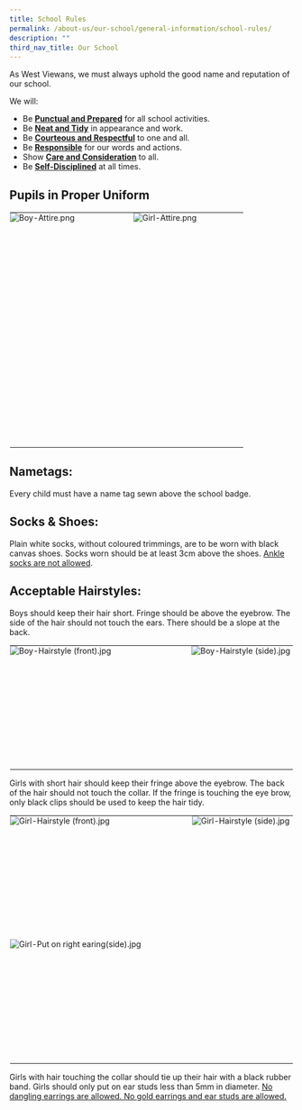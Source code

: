```yaml
---
title: School Rules
permalink: /about-us/our-school/general-information/school-rules/
description: ""
third_nav_title: Our School
---
```

As West Viewans, we must always uphold the good name and reputation of our school.

  

We will:

*   Be&nbsp;**<u>Punctual and Prepared</u>**&nbsp;for all school activities.
*   Be&nbsp;**<u>Neat and Tidy</u>**&nbsp;in appearance and work.
*   Be&nbsp;**<u>Courteous and Respectful</u>**&nbsp;to one and all.
*   Be&nbsp;**<u>Responsible</u>**&nbsp;for our words and actions.
*   Show&nbsp;**<u>Care and Consideration</u>**&nbsp;to all.
*   Be&nbsp;**<u>Self-Disciplined</u>**&nbsp;at all times.

Pupils in Proper Uniform
------------------------

<table style="margin: auto; outline: 0px; padding: 0px; border-collapse: collapse; clear: both; border: 1px solid transparent; table-layout: fixed;" class="ive_eobj_center ives_tab_kosong"><tbody style="margin: 0px; outline: 0px; padding: 0px;"><tr style="margin: 0px; outline: 0px; padding: 0px;"><td style="margin: 0px; outline: 0px; padding: 0px 15px 15px 0px; vertical-align: top;"><img style="margin: auto; outline: 0px; padding: 0px; border: none; max-width: 100%; clear: both; display: block; width: 204px; height: 401px;" class="ive_eobj_center" alt="Boy-Attire.png" src="![](/images/Boy-Attire.png)"></td><td style="margin: 0px; outline: 0px; padding: 0px 15px 15px 0px; vertical-align: top;"><img style="margin: auto; outline: 0px; padding: 0px; border: none; max-width: 100%; clear: both; display: block; width: 180px; height: 401px;" class="ive_eobj_center" alt="Girl-Attire.png" src="![](/images/Girl-Attire.png)"></td></tr></tbody></table>

Nametags:
---------

Every child must have a name tag sewn above the school badge.

Socks &amp; Shoes:
--------------

Plain white socks, without coloured trimmings, are to be worn with black canvas shoes. Socks worn should be at least 3cm above the shoes.&nbsp;<u>Ankle socks are not allowed</u>.

Acceptable Hairstyles:
----------------------

Boys should keep their hair short. Fringe should be above the eyebrow. The side of the hair should not touch the ears. There should be a slope at the back.

  

<table style="margin: auto; outline: 0px; padding: 0px; border-collapse: collapse; clear: both; border: 1px solid transparent; table-layout: fixed;" class="ive_eobj_center ives_tab_kosong"><tbody style="margin: 0px; outline: 0px; padding: 0px;"><tr style="margin: 0px; outline: 0px; padding: 0px;"><td style="margin: 0px; outline: 0px; padding: 0px 15px 15px 0px; vertical-align: top;"><img style="margin: auto; outline: 0px; padding: 0px; border: none; max-width: 100%; clear: both; display: block; width: 307px; height: 204px;" class="ive_eobj_center" alt="Boy-Hairstyle (front).jpg" width="100%" src="![](/images/Boy-Hairstyle%20(front).jpeg)"></td><td style="margin: 0px; outline: 0px; padding: 0px 15px 15px 0px; vertical-align: top;"><img style="margin: auto; outline: 0px; padding: 0px; border: none; max-width: 100%; clear: both; display: block; width: 308px; height: 204px;" class="ive_eobj_center" alt="Boy-Hairstyle (side).jpg" width="100%" src="![](/images/Boy-Hairstyle%20(side).jpeg)"></td></tr></tbody></table>

  

Girls with short hair should keep their fringe above the eyebrow. The back of the hair should not touch the collar. If the fringe is touching the eye brow, only black clips should be used to keep the hair tidy.

  

<table style="margin: auto; outline: 0px; padding: 0px; border-collapse: collapse; clear: both; border: 1px solid transparent; table-layout: fixed;" class="ive_eobj_center ives_tab_kosong"><tbody style="margin: 0px; outline: 0px; padding: 0px;"><tr style="margin: 0px; outline: 0px; padding: 0px;"><td style="margin: 0px; outline: 0px; padding: 0px 15px 15px 0px; vertical-align: top;"><img style="margin: auto; outline: 0px; padding: 0px; border: none; max-width: 100%; clear: both; display: block; width: 308px; height: 204px;" class="ive_eobj_center" alt="Girl-Hairstyle (front).jpg" width="100%" src="![](/images/Girl-Hairstyle%20(front).jpeg)"></td><td style="margin: 0px; outline: 0px; padding: 0px 15px 15px 0px; vertical-align: top;"><img style="margin: auto; outline: 0px; padding: 0px; border: none; max-width: 100%; clear: both; display: block; width: 306px; height: 204px;" class="ive_eobj_center" alt="Girl-Hairstyle (side).jpg" width="100%" src="![](/images/Girl-Hairstyle%20(side).jpeg)"></td></tr><tr style="margin: 0px; outline: 0px; padding: 0px;"><td style="margin: 0px; outline: 0px; padding: 0px 15px 15px 0px; vertical-align: top;"><img style="margin: auto; outline: 0px; padding: 0px; border: none; max-width: 100%; clear: both; display: block; width: 308px; height: 205px;" class="ive_eobj_center" alt="Girl-Put on right earing(side).jpg" width="100%" src="![](/images/Girl-Put%20on%20right%20earing(side).jpeg)"></td><td style="margin: 0px; outline: 0px; padding: 0px 15px 15px 0px; vertical-align: top;"></td></tr></tbody></table>

  

Girls with hair touching the collar should tie up their hair with a black rubber band. Girls should only put on ear studs less than 5mm in diameter. <u>No dangling earrings are allowed.&nbsp;No gold earrings and ear studs are allowed.</u>